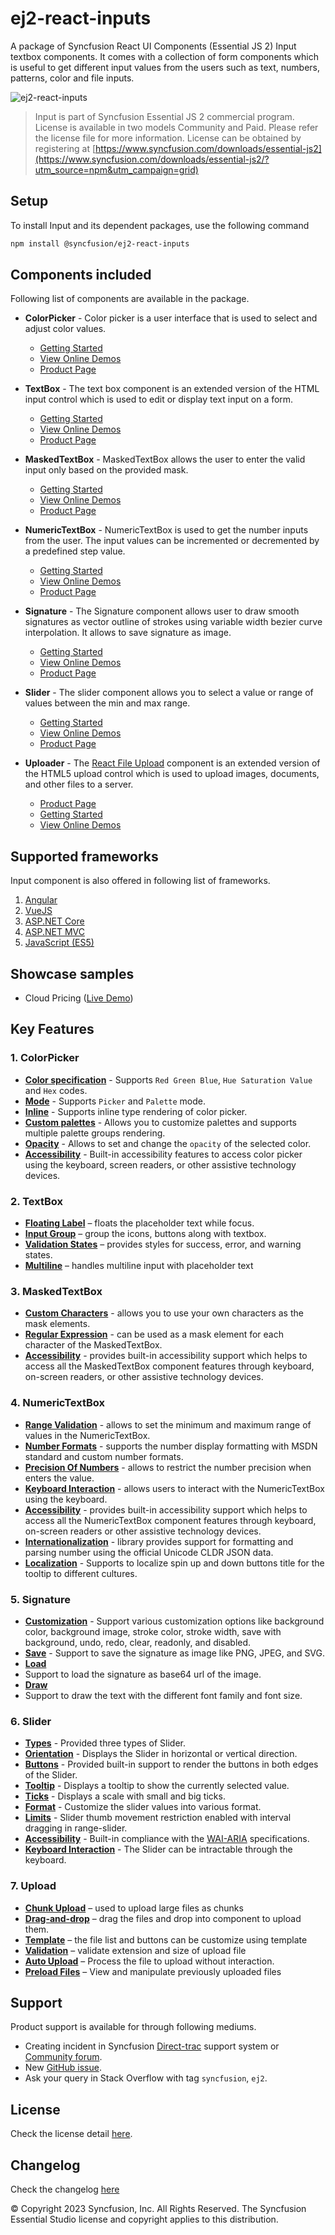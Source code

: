 # ej2-react-inputs

A package of Syncfusion React UI Components (Essential JS 2) Input textbox components. It comes with a collection of form components which is useful to get different input values from the users such as text, numbers, patterns, color and file inputs.

![ej2-react-inputs](https://ej2.syncfusion.com/products/images/input/readme.gif)

> Input is part of Syncfusion Essential JS 2 commercial program. License is available in two models Community and Paid. Please refer the license file for more information. License can be obtained by registering at [https://www.syncfusion.com/downloads/essential-js2](https://www.syncfusion.com/downloads/essential-js2/?utm_source=npm&utm_campaign=grid)

## Setup

To install Input and its dependent packages, use the following command

```sh
npm install @syncfusion/ej2-react-inputs
```

## Components included

Following list of components are available in the package.

* **ColorPicker** - Color picker is a user interface that is used to select and adjust color values.
  * [Getting Started](https://ej2.syncfusion.com/react/documentation/color-picker/getting-started/?utm_source=npm&utm_campaign=color-picker)
  * [View Online Demos](https://ej2.syncfusion.com/react/demos/?utm_source=npm&utm_campaign=color-picker#/material/color-picker/default)
  * [Product Page](https://www.syncfusion.com/react-ui-components/color-picker)

* **TextBox** - The text box component is an extended version of the HTML input control which is used to edit or display text input on a form.
  * [Getting Started](https://ej2.syncfusion.com/react/documentation/textbox/getting-started/?utm_source=npm&utm_campaign=textbox)
  * [View Online Demos](https://ej2.syncfusion.com/react/demos/?utm_source=npm&utm_campaign=textbox#/material/textboxes/default)
  * [Product Page](https://www.syncfusion.com/react-ui-components/text-box/?utm_source=npm&utm_campaign=text-box)

* **MaskedTextBox** - MaskedTextBox allows the user to enter the valid input only based on the provided mask.
  * [Getting Started](https://ej2.syncfusion.com/react/documentation/maskedtextbox/getting-started/?utm_source=npm&utm_campaign=maskedtextbox)
  * [View Online Demos](https://ej2.syncfusion.com/react/demos/?utm_source=npm&utm_campaign=maskedtextbox#/material/maskedtextbox/default)
  * [Product Page](https://www.syncfusion.com/react-ui-components/maskedtextbox/?utm_source=npm&utm_campaign=maskedtextbox)

* **NumericTextBox** - NumericTextBox is used to get the number inputs from the user. The input values can be incremented or decremented by a predefined step value.
  * [Getting Started](https://ej2.syncfusion.com/react/documentation/numerictextbox/getting-started/?utm_source=npm&utm_campaign=numerictextbox)
  * [View Online Demos](https://ej2.syncfusion.com/react/demos/?utm_source=npm&utm_campaign=numerictextbox#/material/numerictextbox/default)
  * [Product Page](https://www.syncfusion.com/react-ui-components/numerictextbox/?utm_source=npm&utm_campaign=numerictextbox)

* **Signature** - The Signature component allows user to draw smooth signatures as vector outline of strokes using variable width bezier curve interpolation. It allows to save signature as image.
  * [Getting Started](https://ej2.syncfusion.com/documentation/signature/getting-started?lang=typescript&utm_source=npm&utm_campaign=signature)
  * [View Online Demos](https://ej2.syncfusion.com/demos/?utm_source=npm&utm_campaign=signature#/material/signature/default.html)
  * [Product Page](https://www.syncfusion.com/javascript-ui-controls/signature/?utm_source=npm&utm_campaign=signature)

* **Slider** - The slider component allows you to select a value or range of values between the min and max range.
  * [Getting Started](https://ej2.syncfusion.com/react/documentation/slider/getting-started/?utm_source=npm&utm_campaign=slider)
  * [View Online Demos](https://ej2.syncfusion.com/react/demos/?utm_source=npm&utm_campaign=slider#/material/slider/default)
  * [Product Page](https://www.syncfusion.com/react-ui-components/slider/?utm_source=npm&utm_campaign=slider)

* **Uploader** - The [React File Upload](https://www.syncfusion.com/react-ui-components/react-file-upload?utm_source=npm&utm_medium=listing&utm_campaign=react-file-upload-npm) component is an extended version of the HTML5 upload control which is used to upload images, documents, and other files to a server.
  * [Product Page](https://www.syncfusion.com/react-ui-components/react-file-upload/?utm_source=npm&utm_medium=listing&utm_campaign=react-file-upload-npm)
  * [Getting Started](https://ej2.syncfusion.com/react/documentation/uploader/getting-started/?utm_source=npm&utm_medium=listing&utm_campaign=react-file-upload-npm)
  * [View Online Demos](https://ej2.syncfusion.com/react/demos/?utm_source=npm&utm_medium=listing&utm_campaign=react-file-upload-npm#/material/uploader/default)

## Supported frameworks

Input component is also offered in following list of frameworks.

1. [Angular](https://github.com/syncfusion/ej2-angular-ui-components/tree/master/components/inputs/?utm_source=npm&utm_campaign=input)
2. [VueJS](https://github.com/syncfusion/ej2-vue-ui-components/tree/master/components/inputs/?utm_source=npm&utm_campaign=input)
3. [ASP.NET Core](https://www.syncfusion.com/aspnet-core-ui-controls/numeric-textbox/?utm_source=npm&utm_campaign=input)
4. [ASP.NET MVC](https://www.syncfusion.com/aspnet-mvc-ui-controls/input-mask/?utm_source=npm&utm_campaign=input)
5. [JavaScript (ES5)](https://www.syncfusion.com/javascript-ui-controls/range-slider/?utm_source=npm&utm_campaign=input)

## Showcase samples

* Cloud Pricing ([Live Demo](https://ej2.syncfusion.com/react/demos/?utm_source=npm&utm_campaign=slider#/material/slider/azure-pricing))

## Key Features

### 1. ColorPicker
- [**Color specification**](https://ej2.syncfusion.com/react/demos/?utm_source=npm&utm_campaign=color-picker#/material/color-picker/default) - Supports `Red Green Blue`, `Hue Saturation Value` and `Hex` codes.
- [**Mode**](https://ej2.syncfusion.com/react/documentation/color-picker/mode-and-value#mode-and-value) - Supports `Picker` and `Palette` mode.
- [**Inline**](https://ej2.syncfusion.com/react/demos/?utm_source=npm&utm_campaign=color-picker#/material/color-picker/inline) - Supports inline type rendering of color picker.
- [**Custom palettes**](https://ej2.syncfusion.com/react/demos/?utm_source=npm&utm_campaign=color-picker#/material/color-picker/custom) - Allows you to customize palettes and supports multiple palette groups rendering.
- [**Opacity**](https://ej2.syncfusion.com/react/documentation/color-picker/mode-and-value#color-value) - Allows to set and change the `opacity` of the selected color.
- [**Accessibility**](https://ej2.syncfusion.com/react/documentation/color-picker/accessibility#accessibility) - Built-in accessibility features to access color picker using the keyboard, screen readers, or other assistive technology devices.

### 2. TextBox
- [**Floating Label**](https://ej2.syncfusion.com/react/demos/?utm_source=npm&utm_campaign=textbox#/material/textboxes/default) – floats the placeholder text while focus.
- [**Input Group**](https://ej2.syncfusion.com/react/demos/?utm_source=npm&utm_campaign=textbox#/material/textboxes/default) – group the icons, buttons along with textbox.
- [**Validation States**](https://ej2.syncfusion.com/react/demos/?utm_source=npm&utm_campaign=textbox#/material/textboxes/default) – provides styles for success, error, and warning states.
- [**Multiline**](https://ej2.syncfusion.com/react/demos/?utm_source=npm&utm_campaign=textbox#/material/textboxes/default) – handles multiline input with placeholder text

### 3. MaskedTextBox
- [**Custom Characters**](https://ej2.syncfusion.com/react/demos/?utm_source=npm&utm_campaign=maskedtextbox#/material/maskedtextbox/custommask) - allows you to use your own characters as the mask elements.
- [**Regular Expression**](https://ej2.syncfusion.com/react/documentation/maskedtextbox/mask-configuration#regular-expression?utm_source=npm&utm_campaign=maskedtextbox#regular-expression) - can be used as a mask element for each character of the MaskedTextBox.
- [**Accessibility**](https://ej2.syncfusion.com/react/documentation/maskedtextbox/accessibility/?utm_source=npm&utm_campaign=maskedtextbox) - provides built-in accessibility support which helps to access all the MaskedTextBox component features through keyboard, on-screen readers, or other assistive technology devices.

### 4. NumericTextBox
- [**Range Validation**](https://ej2.syncfusion.com/react/demos/?utm_source=npm&utm_campaign=numerictextbox#/material/numerictextbox/range) - allows to set the minimum and maximum range of values in the NumericTextBox.
- [**Number Formats**](https://ej2.syncfusion.com/react/demos/?utm_source=npm&utm_campaign=numerictextbox#/material/numerictextbox/format) - supports the number display formatting with MSDN standard and custom number formats.
- [**Precision Of Numbers**](https://ej2.syncfusion.com/react/demos/?utm_source=npm&utm_campaign=numerictextbox#/material/numerictextbox/restrict) - allows to restrict the number precision when enters the value.
- [**Keyboard Interaction**](https://ej2.syncfusion.com/react/documentation/numerictextbox/accessibility#keyboard-interaction?utm_source=npm&utm_campaign=numerictextbox#keyboard-interaction) - allows users to interact with the NumericTextBox using the keyboard.
- [**Accessibility**](https://ej2.syncfusion.com/react/documentation/numerictextbox/accessibility/?utm_source=npm&utm_campaign=numerictextbox) - provides built-in accessibility support which helps to access all the NumericTextBox component features through keyboard, on-screen readers or other assistive technology devices.
- [**Internationalization**](https://ej2.syncfusion.com/react/documentation/numerictextbox/globalization#internationalization/?utm_source=npm&utm_campaign=numerictextbox) - library provides support for formatting and parsing number using the official Unicode CLDR JSON data.
- [**Localization**](https://ej2.syncfusion.com/react/documentation/numerictextbox/globalization#internationalization/?utm_source=npm&utm_campaign=numerictextbox#localization) - Supports to localize spin up and down buttons title for the tooltip to different cultures.

### 5. Signature
- [**Customization**](https://ej2.syncfusion.com/demos/?utm_source=npm&utm_campaign=slider#/material/signature/default.html) - Support various customization options like background color, background image, stroke color, stroke width, save with background, undo, redo, clear, readonly, and disabled.
- [**Save**](https://ej2.syncfusion.com/demos/?utm_source=npm&utm_campaign=slider#/material/signature/default.html) - Support to save the signature as image like PNG, JPEG, and SVG.
- [**Load**](https://ej2.syncfusion.com/demos/?utm_source=npm&utm_campaign=slider#/material/signature/default.html)
- Support to load the signature as base64 url of the image.
- [**Draw**](https://ej2.syncfusion.com/demos/?utm_source=npm&utm_campaign=slider#/material/signature/default.html)
- Support to draw the text with the different font family and font size.

### 6. Slider
- [**Types**](https://ej2.syncfusion.com/react/demos/?utm_source=npm&utm_campaign=slider#/material/slider/default) - Provided three types of Slider.
- [**Orientation**](https://ej2.syncfusion.com/react/demos/?utm_source=npm&utm_campaign=slider#/material/slider/orientation) - Displays the Slider in horizontal or vertical direction.
- [**Buttons**](https://ej2.syncfusion.com/react/demos/?utm_source=npm&utm_campaign=slider#/material/slider/tooltip) - Provided built-in support to render the buttons in both edges of the Slider.
- [**Tooltip**](https://ej2.syncfusion.com/react/demos/?utm_source=npm&utm_campaign=slider#/material/slider/tooltip) - Displays a tooltip to show the currently selected value.
- [**Ticks**](https://ej2.syncfusion.com/react/demos/?utm_source=npm&utm_campaign=slider#/material/slider/ticks) - Displays a scale with small and big ticks.
- [**Format**](https://ej2.syncfusion.com/react/demos/?utm_source=npm&utm_campaign=slider#/material/slider/format) - Customize the slider values into various format.
- [**Limits**](https://ej2.syncfusion.com/react/demos/?utm_source=npm&utm_campaign=slider#/material/slider/limits) - Slider thumb movement restriction enabled with interval dragging in range-slider.
- [**Accessibility**](https://ej2.syncfusion.com/react/demos/?utm_source=npm&utm_campaign=slider#/material/slider/default) - Built-in compliance with the [WAI-ARIA](http://www.w3.org/WAI/PF/aria-practices/) specifications.
- [**Keyboard Interaction**](https://ej2.syncfusion.com/react/demos/?utm_source=npm&utm_campaign=slider#/material/slider/api) - The Slider can be intractable through the keyboard.

### 7. Upload
- [**Chunk Upload**](https://ej2.syncfusion.com/react/demos/?utm_source=npm&utm_medium=listing&utm_campaign=react-file-upload-npm#/material/uploader/chunk-upload) – used to upload large files as chunks
- [**Drag-and-drop**](https://ej2.syncfusion.com/react/demos/?utm_source=npm&utm_medium=listing&utm_campaign=react-file-upload-npm#/material/uploader/custom-drop-area) – drag the files and drop into component to upload them.
- [**Template**](https://ej2.syncfusion.com/react/demos/?utm_source=npm&utm_medium=listing&utm_campaign=react-file-upload-npm#/material/uploader/custom-file-list) – the file list and buttons can be customize using template
- [**Validation**](https://ej2.syncfusion.com/react/demos/?utm_source=npm&utm_medium=listing&utm_campaign=react-file-upload-npm#/material/uploader/file-validation) – validate extension and size of upload file
- [**Auto Upload**](https://ej2.syncfusion.com/react/demos/?utm_source=npm&utm_medium=listing&utm_campaign=react-file-upload-npm#/material/uploader/default) – Process the file to upload without interaction.
- [**Preload Files**](https://ej2.syncfusion.com/react/demos/?utm_source=npm&utm_medium=listing&utm_campaign=react-file-upload-npm#/material/uploader/preload-files) – View and manipulate previously uploaded files

## Support

Product support is available for through following mediums.

* Creating incident in Syncfusion [Direct-trac](https://www.syncfusion.com/support/directtrac/incidents/?utm_source=npm&utm_campaign=input) support system or [Community forum](https://www.syncfusion.com/forums/essential-js2/?utm_source=npm&utm_campaign=input).
* New [GitHub issue](https://github.com/syncfusion/ej2-react-ui-components/issues/new).
* Ask your query in Stack Overflow with tag `syncfusion`, `ej2`.

## License

Check the license detail [here](https://github.com/syncfusion/ej2-react-ui-components/blob/master/license/?utm_source=npm&utm_campaign=input).

## Changelog

Check the changelog [here](https://github.com/syncfusion/ej2-react-ui-components/blob/master/components/inputs/CHANGELOG.md/?utm_source=npm&utm_campaign=input)

© Copyright 2023 Syncfusion, Inc. All Rights Reserved. The Syncfusion Essential Studio license and copyright applies to this distribution.
